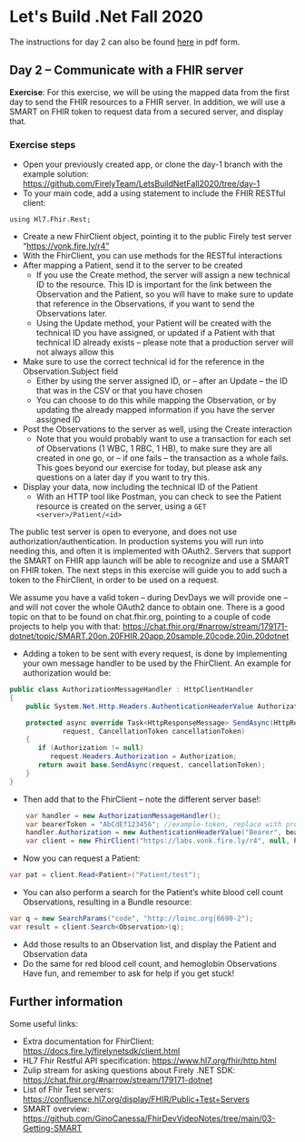 # Let's Build .Net Fall 2020

The instructions for day 2 can also be found [here](https://github.com/FirelyTeam/LetsBuildNetFall2020/blob/day-2/DD20_Nov_Track_Day2.pdf) in pdf form.

## Day 2 – Communicate with a FHIR server
**Exercise**: For this exercise, we will be using the mapped data from the first day to send the FHIR resources to a
FHIR server. In addition, we will use a SMART on FHIR token to request data from a secured server, and display
that.


### Exercise steps
- Open your previously created app, or clone the day-1 branch with the example solution:
https://github.com/FirelyTeam/LetsBuildNetFall2020/tree/day-1
- To your main code, add a using statement to include the FHIR RESTful client:
```
using Hl7.Fhir.Rest;
```
- Create a new FhirClient object, pointing it to the public Firely test server “https://vonk.fire.ly/r4”
- With the FhirClient, you can use methods for the RESTful interactions
- After mapping a Patient, send it to the server to be created
  - If you use the Create method, the server will assign a new technical ID to the resource. This
ID is important for the link between the Observation and the Patient, so you will have to
make sure to update that reference in the Observations, if you want to send the Observations
later.
  - Using the Update method, your Patient will be created with the technical ID you have
assigned, or updated if a Patient with that technical ID already exists – please note that a
production server will not always allow this
- Make sure to use the correct technical id for the reference in the Observation.Subject field
  - Either by using the server assigned ID, or – after an Update – the ID that was in the CSV or
that you have chosen
  - You can choose to do this while mapping the Observation, or by updating the already
mapped information if you have the server assigned ID
- Post the Observations to the server as well, using the Create interaction
  - Note that you would probably want to use a transaction for each set of Observations (1 WBC,
1 RBC, 1 HB), to make sure they are all created in one go, or – if one fails – the transaction as
a whole fails. This goes beyond our exercise for today, but please ask any questions on a later
day if you want to try this.
- Display your data, now including the technical ID of the Patient
  - With an HTTP tool like Postman, you can check to see the Patient resource is created on the
server, using a `GET <server>/Patient/<id>`

The public test server is open to everyone, and does not use authorization/authentication. In production
systems you will run into needing this, and often it is implemented with OAuth2. Servers that support the
SMART on FHIR app launch will be able to recognize and use a SMART on FHIR token. The next steps in this
exercise will guide you to add such a token to the FhirClient, in order to be used on a request.

We assume you have a valid token – during DevDays we will provide one – and will not cover the whole
OAuth2 dance to obtain one. There is a good topic on that to be found on chat.fhir.org, pointing to a couple of
code projects to help you with that: https://chat.fhir.org/#narrow/stream/179171-dotnet/topic/SMART.20on.20FHIR.20app.20sample.20code.20in.20dotnet
- Adding a token to be sent with every request, is done by implementing your own message handler to
be used by the FhirClient. An example for authorization would be:
```c#
public class AuthorizationMessageHandler : HttpClientHandler
{
    public System.Net.Http.Headers.AuthenticationHeaderValue Authorization   { get; set; }

    protected async override Task<HttpResponseMessage> SendAsync(HttpRequestMessage
             request, CancellationToken cancellationToken)
    {
       if (Authorization != null)
          request.Headers.Authorization = Authorization;
       return await base.SendAsync(request, cancellationToken);
    }
} 
```
- Then add that to the FhirClient – note the different server base!:
```c#
    var handler = new AuthorizationMessageHandler();
    var bearerToken = "AbCdEf123456"; //example-token, replace with provided token
    handler.Authorization = new AuthenticationHeaderValue("Bearer", bearerToken);
    var client = new FhirClient("https://labs.vonk.fire.ly/r4", null, handler);
```
- Now you can request a Patient:
```c#
var pat = client.Read<Patient>("Patient/test");
```
- You can also perform a search for the Patient’s white blood cell count Observations, resulting in a
Bundle resource:
```c#
var q = new SearchParams("code", "http://loinc.org|6690-2");
var result = client.Search<Observation>(q);
```
- Add those results to an Observation list, and display the Patient and Observation data
- Do the same for red blood cell count, and hemoglobin Observations
Have fun, and remember to ask for help if you get stuck!

## Further information
Some useful links:
- Extra documentation for FhirClient: https://docs.fire.ly/firelynetsdk/client.html 
- HL7 Fhir Restful API specification: https://www.hl7.org/fhir/http.html 
- Zulip stream for asking questions about Firely .NET SDK: https://chat.fhir.org/#narrow/stream/179171-dotnet 
- List of Fhir Test servers: https://confluence.hl7.org/display/FHIR/Public+Test+Servers
- SMART overview: https://github.com/GinoCanessa/FhirDevVideoNotes/tree/main/03-Getting-SMART
